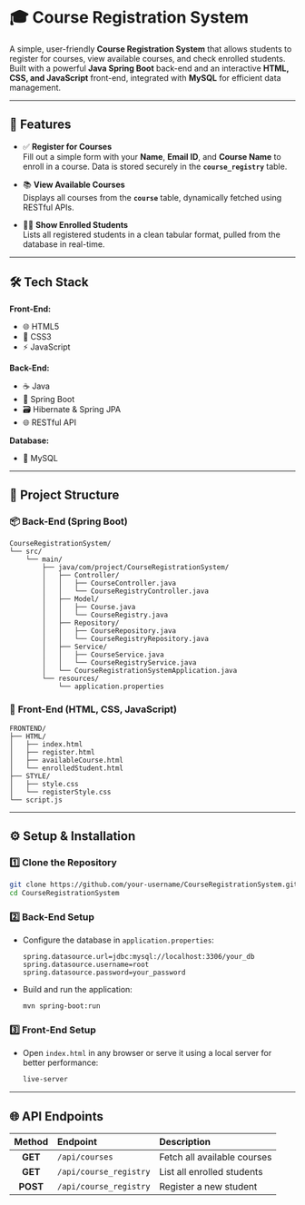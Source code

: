 # 🎓 Course Registration System

A simple, user-friendly **Course Registration System** that allows students to register for courses, view available courses, and check enrolled students. Built with a powerful **Java Spring Boot** back-end and an interactive **HTML, CSS, and JavaScript** front-end, integrated with **MySQL** for efficient data management.

---

## 🚀 Features

- ✅ **Register for Courses**  
  Fill out a simple form with your **Name**, **Email ID**, and **Course Name** to enroll in a course. Data is stored securely in the **`course_registry`** table.

- 📚 **View Available Courses**  
  Displays all courses from the **`course`** table, dynamically fetched using RESTful APIs.

- 👨‍🎓 **Show Enrolled Students**  
  Lists all registered students in a clean tabular format, pulled from the database in real-time.

---

## 🛠️ Tech Stack

**Front-End:**  
- 🌐 HTML5  
- 🎨 CSS3  
- ⚡ JavaScript  

**Back-End:**  
- ☕ Java  
- 🌱 Spring Boot  
- 🗃️ Hibernate & Spring JPA  
- 🌐 RESTful API  

**Database:**  
- 🐬 MySQL  

---

## 📂 Project Structure

### 📦 **Back-End (Spring Boot)**

```
CourseRegistrationSystem/
└── src/
    └── main/
        ├── java/com/project/CourseRegistrationSystem/
        │   ├── Controller/
        │   │   ├── CourseController.java
        │   │   └── CourseRegistryController.java
        │   ├── Model/
        │   │   ├── Course.java
        │   │   └── CourseRegistry.java
        │   ├── Repository/
        │   │   ├── CourseRepository.java
        │   │   └── CourseRegistryRepository.java
        │   ├── Service/
        │   │   ├── CourseService.java
        │   │   └── CourseRegistryService.java
        │   └── CourseRegistrationSystemApplication.java
        └── resources/
            └── application.properties
```

### 🎨 **Front-End (HTML, CSS, JavaScript)**

```
FRONTEND/
├── HTML/
│   ├── index.html
│   ├── register.html
│   ├── availableCourse.html
│   └── enrolledStudent.html
├── STYLE/
│   ├── style.css
│   └── registerStyle.css
└── script.js
```

---

## ⚙️ Setup & Installation

### 1️⃣ **Clone the Repository**
```bash
git clone https://github.com/your-username/CourseRegistrationSystem.git
cd CourseRegistrationSystem
```

### 2️⃣ **Back-End Setup**
- Configure the database in `application.properties`:
  ```properties
  spring.datasource.url=jdbc:mysql://localhost:3306/your_db
  spring.datasource.username=root
  spring.datasource.password=your_password
  ```
- Build and run the application:
  ```bash
  mvn spring-boot:run
  ```

### 3️⃣ **Front-End Setup**
- Open `index.html` in any browser or serve it using a local server for better performance:
  ```bash
  live-server
  ```

---

## 🌐 API Endpoints

| Method | Endpoint                   | Description                  |
|:------:|:---------------------------|:-----------------------------|
| **GET**    | `/api/courses`               | Fetch all available courses  |
| **GET**    | `/api/course_registry`       | List all enrolled students   |
| **POST**   | `/api/course_registry`       | Register a new student       |
